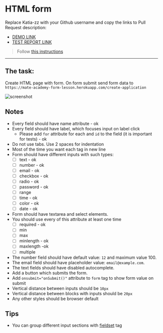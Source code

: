 # HTML form
Replace Katia-zz with your Github username and copy the links to Pull Request description:
- [DEMO LINK](https://Katia-zz.github.io/layout_html-form/)
- [TEST REPORT LINK](https://Katia-zz.github.io/layout_html-form/report/html_report/)
> Follow [this instructions](https://github.com/mate-academy/layout_task-guideline#how-to-solve-the-layout-tasks-on-github)
___

## The task:
Create HTML page with form. On form submit send form data to `https://mate-academy-form-lesson.herokuapp.com/create-application`

![screenshot](./references/form-example.png)

## Notes
- Every field should have name attribute - ok
- Every field should have label, which focuses input on label click
  - Please add `for` attribute for each <label> and `id` to the field (it is important for tests) - ok
- Do not use tabs. Use 2 spaces for indentation
- Most of the time you want each tag in new line
- Form should have different inputs with such types:
  - [ ] text - ok
  - [ ] number - ok
  - [ ] email - ok
  - [ ] checkbox - ok
  - [ ] radio - ok
  - [ ] password - ok
  - [ ] range
  - [ ] time - ok
  - [ ] color - ok
  - [ ] date - ok
- Form should have textarea and select elements.
- You should use every of this attribute at least one time
  - [ ] required - ok
  - [ ] min
  - [ ] max
  - [ ] minlength - ok
  - [ ] maxlength -ok 
  - [ ] multiple
- The number field should have default value: `12` and maximum value 100.
- The email field should have placeholder value: `email@example.com`.
- The text fields should have disabled autocomplete.
- Add a button which submits the form.
- Add `onsubmit="onSubmit()"` attribute to `form` tag to show form value on submit
- Vertical distance between inputs should be `10px`
- Vertical distance between blocks with inputs should be `20px`
- Any other styles should be browser default

## Tips
- You can group different input sections with [fieldset](https://developer.mozilla.org/en-US/docs/Web/HTML/Element/fieldset) tag
